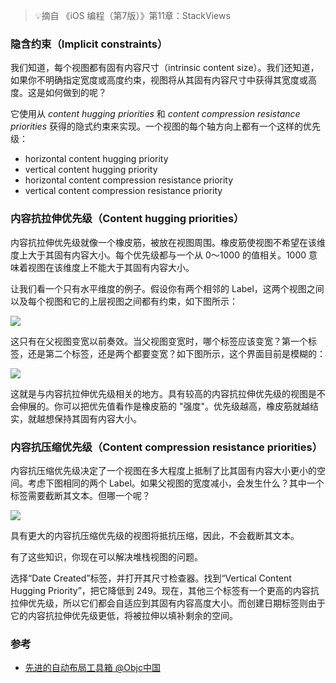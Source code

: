 > 💡摘自 《iOS 编程（第7版）》第11章：StackViews

### 隐含约束（Implicit constraints）

我们知道，每个视图都有固有内容尺寸（intrinsic content size）。我们还知道，如果你不明确指定宽度或高度约束，视图将从其固有内容尺寸中获得其宽度或高度。这是如何做到的呢？

它使用从 *content hugging priorities* 和 *content compression resistance priorities* 获得的隐式约束来实现。一个视图的每个轴方向上都有一个这样的优先级：

* horizontal content hugging priority
* vertical content hugging priority
* horizontal content compression resistance priority
* vertical content compression resistance priority


### 内容抗拉伸优先级（Content hugging priorities）

内容抗拉伸优先级就像一个橡皮筋，被放在视图周围。橡皮筋使视图不希望在该维度上大于其固有内容大小。每个优先级都与一个从 0～1000 的值相关。1000 意味着视图在该维度上不能大于其固有内容大小。

让我们看一个只有水平维度的例子。假设你有两个相邻的 Label，这两个视图之间以及每个视图和它的上层视图之间都有约束，如下图所示：

![](https://tva1.sinaimg.cn/large/008i3skNgy1gwgsqv4d7mj30h006474d.jpg)

这只有在父视图变宽以前奏效。当父视图变宽时，哪个标签应该变宽？第一个标签，还是第二个标签，还是两个都要变宽？如下图所示，这个界面目前是模糊的：

![](https://tva1.sinaimg.cn/large/008i3skNgy1gwgsv0jcefj30ly0budgc.jpg)

这就是与内容抗拉伸优先级相关的地方。具有较高的内容抗拉伸优先级的视图是不会伸展的。你可以把优先值看作是橡皮筋的 "强度"。优先级越高，橡皮筋就越结实，就越想保持其固有内容大小。

### 内容抗压缩优先级（Content compression resistance priorities）

内容抗压缩优先级决定了一个视图在多大程度上抵制了比其固有内容大小更小的空间。考虑下图相同的两个 Label。如果父视图的宽度减小，会发生什么？其中一个标签需要截断其文本。但哪一个呢？

![](https://tva1.sinaimg.cn/large/008i3skNgy1gwgtt86jw5j30gk0e2q3e.jpg)

具有更大的内容抗压缩优先级的视图将抵抗压缩，因此，不会截断其文本。

有了这些知识，你现在可以解决堆栈视图的问题。

选择“Date Created”标签，并打开其尺寸检查器。找到“Vertical Content Hugging Priority”，把它降低到 249。现在，其他三个标签有一个更高的内容抗拉伸优先级，所以它们都会自适应到其固有内容高度大小。而创建日期标签则由于它的内容抗拉伸优先级更低，将被拉伸以填补剩余的空间。





### 参考

* [先进的自动布局工具箱 @Objc中国](https://objccn.io/issue-3-5/)
